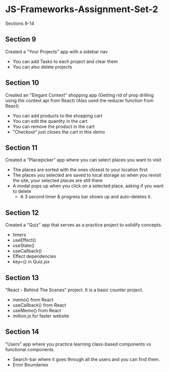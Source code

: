 # JS-Frameworks-Assignment-Set-2

Sections 9-14

## Section 9

Created a "Your Projects" app with a sidebar nav

- You can add Tasks to each project and clear them
- You can also delete projects

## Section 10

Created an "Elegant Context" shopping app
(Getting rid of prop drilling using the context api from React)
(Also used the reducer function from React)

- You can add products to the shopping cart
- You can edit the quantity in the cart
- You can remove the product in the cart
- "Checkout" just closes the cart in this demo

## Section 11

Created a "Placepicker" app where you can select places you want to visit

- The places are sorted with the ones closest to your location first
- The places you selected are saved to local storage so when you revisit the site, your selected places are still there
- A modal pops up when you click on a selected place, asking if you want to delete
  - A 3 second timer & progress bar shows up and auto-deletes it.

## Section 12

Created a "Quiz" app that serves as a practice project to solidify concepts.

- timers
- useEffect()
- useState()
- useCallback()
- Effect dependencies
- key={} in Quiz.jsx

## Section 13

"React - Behind The Scenes" project. It is a basic counter project.

- memo() from React
- useCallback() from React
- useMemo() from React
- million.js for faster website

## Section 14

"Users" app where you practice learning class-based components vs functional components.

- Search-bar where it goes through all the users and you can find them.
- Error Boundaries

